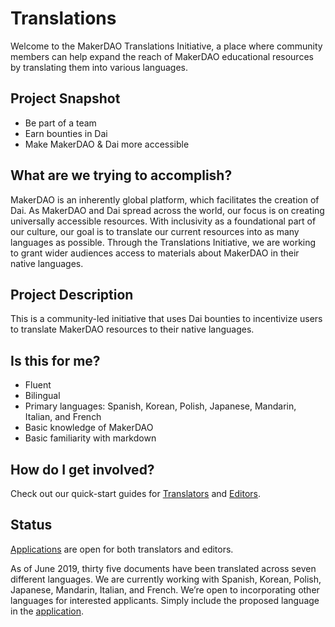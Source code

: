 # Translations

Welcome to the MakerDAO Translations Initiative, a place where community members can help expand the reach of MakerDAO educational resources by translating them into various languages.

## Project Snapshot

* Be part of a team
* Earn bounties in Dai
* Make MakerDAO & Dai more accessible

## What are we trying to accomplish?

MakerDAO is an inherently global platform, which facilitates the creation of Dai. As MakerDAO and Dai spread across the world, our focus is on creating universally accessible resources. With inclusivity as a foundational part of our culture, our goal is to translate our current resources into as many languages as possible. Through the Translations Initiative, we are working to grant wider audiences access to materials about MakerDAO in their native languages.

## Project Description

This is a community-led initiative that uses Dai bounties to incentivize users to translate MakerDAO resources to their native languages.

## Is this for me?

* Fluent
* Bilingual
* Primary languages: Spanish, Korean, Polish, Japanese, Mandarin, Italian, and French
* Basic knowledge of MakerDAO
* Basic familiarity with markdown

## How do I get involved?

Check out our quick-start guides for [Translators](translators-quick-start-guide.md) and [Editors](editor-quick-start-guide.md).

## Status

[Applications](https://airtable.com/shr415iT3e8S8nuzS) are open for both translators and editors.

As of June 2019, thirty five documents have been translated across seven different languages. We are currently working with Spanish, Korean, Polish, Japanese, Mandarin, Italian, and French. We’re open to incorporating other languages for interested applicants. Simply include the proposed language in the [application](https://airtable.com/shr415iT3e8S8nuzS).

